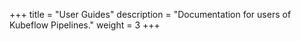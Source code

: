 +++
title = "User Guides"
description = "Documentation for users of Kubeflow Pipelines."
weight = 3
+++
